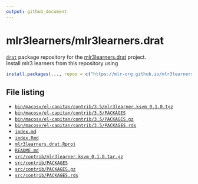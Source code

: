 ```yaml
---
output: github_document
---
```


# mlr3learners/mlr3learners.drat

[`drat`](https://github.com/eddelbuettel/drat) package repository for the [mlr3learners.drat](https://github.com/mlr3learners/mlr3learners.drat) project.  
Install mlr3 learners from this repository using

```r
install.packages(..., repos = c("https://mlr-org.github.io/mlr3learners.drat"))
``` 

## File listing

- [`bin/macosx/el-capitan/contrib/3.5/mlr3learner.ksvm_0.1.0.tgz`](bin/macosx/el-capitan/contrib/3.5/mlr3learner.ksvm_0.1.0.tgz)
- [`bin/macosx/el-capitan/contrib/3.5/PACKAGES`](bin/macosx/el-capitan/contrib/3.5/PACKAGES)
- [`bin/macosx/el-capitan/contrib/3.5/PACKAGES.gz`](bin/macosx/el-capitan/contrib/3.5/PACKAGES.gz)
- [`bin/macosx/el-capitan/contrib/3.5/PACKAGES.rds`](bin/macosx/el-capitan/contrib/3.5/PACKAGES.rds)
- [`index.md`](index.md)
- [`index.Rmd`](index.Rmd)
- [`mlr3learners.drat.Rproj`](mlr3learners.drat.Rproj)
- [`README.md`](README.md)
- [`src/contrib/mlr3learner.ksvm_0.1.0.tar.gz`](src/contrib/mlr3learner.ksvm_0.1.0.tar.gz)
- [`src/contrib/PACKAGES`](src/contrib/PACKAGES)
- [`src/contrib/PACKAGES.gz`](src/contrib/PACKAGES.gz)
- [`src/contrib/PACKAGES.rds`](src/contrib/PACKAGES.rds)
